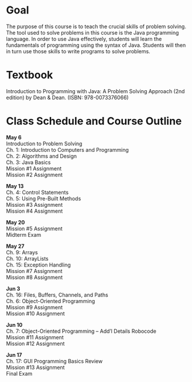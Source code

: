 # Goal 
The purpose of this course is to teach the crucial skills of problem solving. The tool used to solve problems in this course is the Java programming language. In order to use Java effectively, students will learn the fundamentals of programming using the syntax of Java. Students will then in turn use those skills to write programs to solve problems.

# Textbook
Introduction to Programming with Java: A Problem Solving Approach (2nd edition) by Dean & Dean. (ISBN: 978-0073376066)

# Class Schedule and Course Outline

**May 6**<br>
Introduction to Problem Solving<br>
Ch. 1: Introduction to Computers and Programming<br>
Ch. 2: Algorithms and Design<br>
Ch. 3: Java Basics<br>
Mission #1 Assignment<br>
Mission #2 Assignment<br>

**May 13**<br>
Ch. 4: Control Statements<br>
Ch. 5: Using Pre-Built Methods<br>
Mission #3 Assignment<br>
Mission #4 Assignment<br>

**May 20**<br>
Mission #5 Assignment<br>
Midterm Exam<br>

**May 27**<br>
Ch. 9: Arrays<br>
Ch. 10: ArrayLists<br>
Ch. 15: Exception Handling<br>
Mission #7 Assignment<br>
Mission #8 Assignment<br>

**Jun 3**<br>
Ch. 16: Files, Buffers, Channels, and Paths<br>
Ch. 6: Object-Oriented Programming<br>
Mission #9 Assignment<br>
Mission #10 Assignment<br>

**Jun 10**<br>
Ch. 7: Object-Oriented Programming – Add’l Details Robocode<br>
Mission #11 Assignment<br>
Mission #12 Assignment<br>

**Jun 17**<br>
Ch. 17: GUI Programming Basics Review<br>
Mission #13 Assignment<br>
Final Exam
